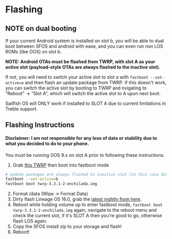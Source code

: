 # Flashing

## NOTE on dual booting

If your current Android system is installed on slot b, you will be able to dual boot between SFOS and android with ease, and you can even run non LOS ROMs (like OOS) on slot b.

**NOTE: Android OTAs must be flashed from TWRP, with slot A as your active slot (payload-style OTAs are always flashed to the inactive slot).**

If not, you will need to switch your active slot to slot a with `fastboot --set-active=a` and then flash an update package from TWRP. If this doesn't work, you can switch the active slot by booting to TWRP and nvigating to "Reboot" -> "Slot A", which will switch the active slot to A upon next boot.

Sailfish OS will ONLY work if installed to SLOT A due to current limitations in Treble support.

## Flashing Instructions

#### Disclaimer: I am not responsible for any loss of data or stability due to what you decided to do to your phone.

You must be running OOS 9.x on slot A prior to following these instructions.

1. Grab [this TWRP](https://dl.twrp.me/enchilada/twrp-3.3.1-2-enchilada.img.html) then boot into fastboot mode
```sh
# update packages are always flashed to inactive slot (in this case SLOT A)
fastboot --set-active=b
fastboot boot twrp-3.3.1-2-enchilada.img
```
2. Format /data (Wipe -> Format Data)
3. Dirty flash Lineage OS 16.0, grab the [latest nightly from here](https://wiki.lineageos.org/devices/enchilada/).
4. Reboot while holding volume up to enter fastboot mode, `fastboot boot twrp-3.3.1-2-enchilada.img` again, navigate to the reboot menu and check the current slot, if it's SLOT A then you're good to go, otherwise flash LOS again.
5. Copy the SFOS install zip to your storage and flash!
6. Reboot!
